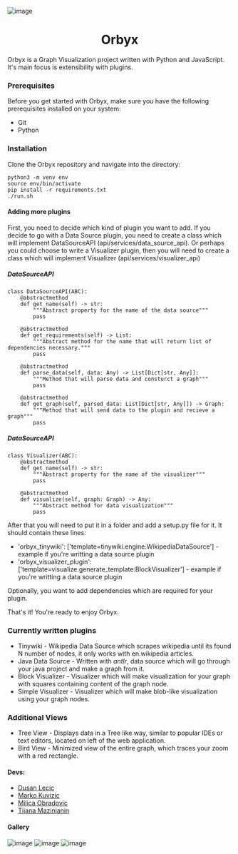 ![image](https://github.com/duolok/orbyx/assets/42711489/debb59c3-69d8-4278-930a-fce9b96fd76c)

<h1 align="center"> Orbyx </h1>

Orbyx is a Graph Visualization project written with Python and JavaScript. It's main focus is extensibility with plugins.

### Prerequisites

Before you get started with Orbyx, make sure you have the following prerequisites installed on your system:

- Git
- Python

### Installation

Clone the Orbyx repository and navigate into the directory:

```shell
python3 -m venv env
source env/bin/activate
pip install -r requirements.txt
./run.sh
```

#### Adding more plugins

First, you need to decide which kind of plugin you want to add. If you decide to go with a Data Source plugin, you need to create a class which 
will implement DataSourceAPI (api/services/data\_source\_api). Or perhaps you could choose to write a Visualizer plugin, then you will need to create a class
which will implement Visualizer (api/services/visualizer_api)

##### DataSourceAPI 
```python3
class DataSourceAPI(ABC):
    @abstractmethod
    def get_name(self) -> str:
        """Abstract property for the name of the data source"""
        pass
 
    @abstractmethod
    def get_requirements(self) -> List:         
        """Abstract method for the name that will return list of dependencies necessary."""
        pass

    @abstractmethod
    def parse_data(self, data: Any) -> List[Dict[str, Any]]:
        """Method that will parse data and consturct a graph"""
        pass

    @abstractmethod
    def get_graph(self, parsed_data: List[Dict[str, Any]]) -> Graph:
        """Method that will send data to the plugin and recieve a graph"""
        pass
```

##### DataSourceAPI 
```python3
class Visualizer(ABC):
    @abstractmethod
    def get_name(self) -> str:
        """Abstract property for the name of the visualizer"""
        pass

    @abstractmethod
    def visualize(self, graph: Graph) -> Any:
        """Abstract method for data visualization"""
        pass
```

After that you will need to put it in a folder and add a setup.py file for it. It should contain these lines:

- 'orbyx\_tinywiki': ['template=tinywiki.engine:WikipediaDataSource'] - example if you're writting a data source plugin
- 'orbyx\_visualizer\_plugin': ['template=visualize.generate_template:BlockVisualizer'] - example if you're writting a data source plugin

Optionally, you want to add dependencies which are required for your plugin.

That's it! You're ready to enjoy Orbyx.

### Currently written plugins
- Tinywiki - Wikipedia Data Source which scrapes wikipedia until its found N number of nodes, it only works with en.wikipedia articles.
- Java Data Source - Written with _antlr_, data source which will go through your java project and make a graph from it.
- Block Visualizer - Visualizer which will make visualization for your graph with squares containing content of the graph node.
- Simple Visualizer - Visualizer which will make blob-like visualization using your graph nodes.

### Additional Views
- Tree View - Displays data in a Tree like way, similar to popular IDEs or text editors, located on left of the  web application.
- Bird View - Minimized view of the entire graph, which traces your zoom with a red rectangle.

#### Devs:
- [Dusan Lecic](https://github.com/duolok)
- [Marko Kuvizic](https://github.com/MarkoKuvizic)
- [Milica Obradovic](https://github.com/MilicaObradovic)
- [Tijana Mazinjanin](https://github.com/mazinjanint)

#### Gallery
![image](https://github.com/duolok/orbyx/assets/42711489/e9b4ab65-2cc3-42a5-b833-748d31302e5e)
![image](https://github.com/duolok/orbyx/assets/42711489/8c65ffc5-d48a-4969-8fa4-6d94bd392673)
![image](https://github.com/duolok/orbyx/assets/42711489/3c7ed7f5-1d93-4fd1-933f-cd2473ad7351)
